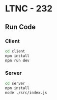 # LTNC - 232

## Run Code
### Client
```bash
cd client
npm install
npm run dev
```
### Server
```bash
cd server
npm install
node ./src/index.js
```
